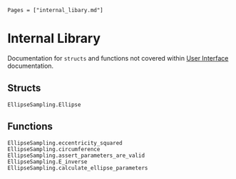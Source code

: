 ```@index
Pages = ["internal_libary.md"]
```

# Internal Library

Documentation for `structs` and functions not covered within [User Interface](@ref) documentation.

## Structs

```@docs
EllipseSampling.Ellipse
```

## Functions

```@docs
EllipseSampling.eccentricity_squared
EllipseSampling.circumference
EllipseSampling.assert_parameters_are_valid
EllipseSampling.E_inverse
EllipseSampling.calculate_ellipse_parameters
```